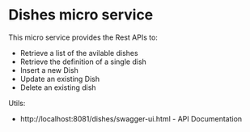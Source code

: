 # Dishes micro service

This micro service provides the Rest APIs to:

* Retrieve a list of the avilable dishes
* Retrieve the definition of a single dish
* Insert a new Dish
* Update an existing Dish
* Delete an existing dish

Utils:

* http://localhost:8081/dishes/swagger-ui.html - API Documentation